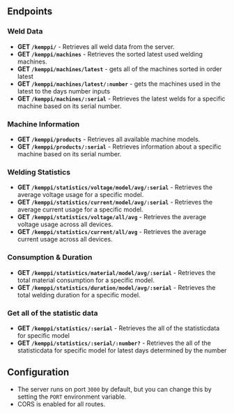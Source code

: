 ## Endpoints

### Weld Data

- **GET `/kemppi/`** - Retrieves all weld data from the server.
- **GET `/kemppi/machines`** - Retrieves the sorted latest used welding machines.
- **GET `/kemppi/machines/latest`** - gets all of the machines sorted in order latest
- **GET `/kemppi/machines/latest/:number`** - gets the machines used in the latest to the days number inputs
- **GET `/kemppi/machines/:serial`** - Retrieves the latest welds for a specific machine based on its serial number.

### Machine Information

- **GET `/kemppi/products`** - Retrieves all available machine models.
- **GET `/kemppi/products/:serial`** - Retrieves information about a specific machine based on its serial number.

### Welding Statistics

- **GET `/kemppi/statistics/voltage/model/avg/:serial`** - Retrieves the average voltage usage for a specific model.
- **GET `/kemppi/statistics/current/model/avg/:serial`** - Retrieves the average current usage for a specific model.
- **GET `/kemppi/statistics/voltage/all/avg`** - Retrieves the average voltage usage across all devices.
- **GET `/kemppi/statistics/current/all/avg`** - Retrieves the average current usage across all devices.

### Consumption & Duration

- **GET `/kemppi/statistics/material/model/avg/:serial`** - Retrieves the total material consumption for a specific model.
- **GET `/kemppi/statistics/duration/model/avg/:serial`** - Retrieves the total welding duration for a specific model.

### Get all of the statistic data

- **GET `/kemppi/statistics/:serial`** - Retrieves the all of the statisticdata for specific model
- **GET `/kemppi/statistics/:serial/:number?`** - Retrieves the all of the statisticdata for specific model for latest days determined by the number

## Configuration

- The server runs on port `3000` by default, but you can change this by setting the `PORT` environment variable.
- CORS is enabled for all routes.
